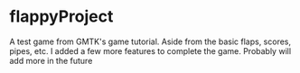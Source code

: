 # flappyProject
A test game from GMTK's game tutorial. Aside from the basic flaps, scores, pipes, etc. I added a few more features to complete the game. Probably will add more in the future
